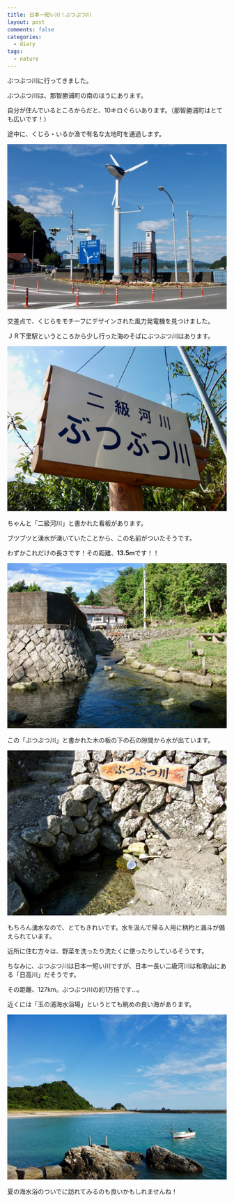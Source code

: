 ```yaml
---
title: 日本一短い川！ぶつぶつ川
layout: post
comments: false
categories:
  - diary
tags:
  - nature
---
```

ぶつぶつ川に行ってきました。

ぶつぶつ川は、那智勝浦町の南のほうにあります。

自分が住んでいるところからだと、10キロぐらいあります。（那智勝浦町はとても広いです！）

途中に、くじら・いるか漁で有名な太地町を通過します。

![くじら風力発電][1]

交差点で、くじらをモチーフにデザインされた風力発電機を見つけました。

ＪＲ下里駅というところから少し行った海のそばにぶつぶつ川はあります。

![ぶつぶつ川看板][2]

ちゃんと「二級河川」と書かれた看板があります。

ブツブツと湧水が湧いていたことから、この名前がついたそうです。

わずかこれだけの長さです！その距離、**13.5m**です！！

![ぶつぶつ川全体][3]

この「ぶつぶつ川」と書かれた木の板の下の石の隙間から水が出ています。

![ぶつぶつ川源流][4]

もちろん湧水なので、とてもきれいです。水を汲んで帰る人用に柄杓と漏斗が備えられています。

近所に住む方々は、野菜を洗ったり洗たくに使ったりしているそうです。

ちなみに、ぶつぶつ川は日本一短い川ですが、日本一長い二級河川は和歌山にある「日高川」だそうです。

その距離、127km。ぶつぶつ川の約1万倍です…。

近くには「玉の浦海水浴場」というとても眺めの良い海があります。

![玉の浦][5]

夏の海水浴のついでに訪れてみるのも良いかもしれませんね！


 [1]: /img/uploads/2009/10/butsubutsu-stream-1.jpg
 [2]: /img/uploads/2009/10/butsubutsu-stream-2.jpg
 [3]: /img/uploads/2009/10/butsubutsu-stream-3.jpg
 [4]: /img/uploads/2009/10/butsubutsu-stream-4.jpg
 [5]: /img/uploads/2009/10/butsubutsu-stream-5.jpg
